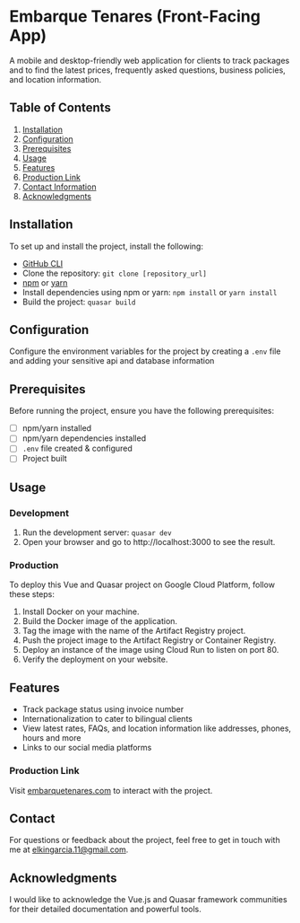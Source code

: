 # Embarque Tenares (Front-Facing App)

A mobile and desktop-friendly web application for clients to track packages and to find the latest prices, frequently asked questions, business policies, and location information.

## Table of Contents

1. [Installation](#installation)
2. [Configuration](#configuration)
3. [Prerequisites](#prerequisites)
4. [Usage](#usage)
5. [Features](#features)
6. [Production Link](#production-link)
7. [Contact Information](#contact-information)
8. [Acknowledgments](#acknowledgments)

## Installation

To set up and install the project, install the following:

- [GitHub CLI](https://github.com/git-guides/install-git)
- Clone the repository: `git clone [repository_url]`
- [npm](https://docs.npmjs.com/) or [yarn](https://classic.yarnpkg.com/en/docs/install/)
- Install dependencies using npm or yarn: `npm install` or `yarn install`
- Build the project: `quasar build`

## Configuration

Configure the environment variables for the project by creating a `.env` file and adding your sensitive api and database information

## Prerequisites

Before running the project, ensure you have the following prerequisites:

- [ ] npm/yarn installed
- [ ] npm/yarn dependencies installed
- [ ] `.env` file created & configured
- [ ] Project built

## Usage

### Development

1. Run the development server: `quasar dev`
2. Open your browser and go to http://localhost:3000 to see the result.

### Production

To deploy this Vue and Quasar project on Google Cloud Platform, follow these steps:

1. Install Docker on your machine.
2. Build the Docker image of the application.
3. Tag the image with the name of the Artifact Registry project.
4. Push the project image to the Artifact Registry or Container Registry.
5. Deploy an instance of the image using Cloud Run to listen on port 80.
6. Verify the deployment on your website.

## Features

- Track package status using invoice number
- Internationalization to cater to bilingual clients
- View latest rates, FAQs, and location information like addresses, phones, hours and more
- Links to our social media platforms

### Production Link

Visit [embarquetenares.com](https://embarquetenares.com) to interact with the project.

## Contact

For questions or feedback about the project, feel free to get in touch with me at elkingarcia.11@gmail.com.

## Acknowledgments

I would like to acknowledge the Vue.js and Quasar framework communities for their detailed documentation and powerful tools.
